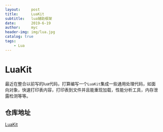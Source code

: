 ```yaml
---
layout:     post
title:      LuaKit
subtitle:   lua辅助框架
date:       2019-6-19
author:     myc
header-img: img/lua.jpg
catalog: true
tags:
    - Lua
---
```

# LuaKit
最近在整合以前写的lua代码，打算编写一个`LuaKit`集成一些通用处理代码，如面向对象，快速打印表内容，打印表到文件并且能重现加载，性能分析工具，内存泄露检测等等。


## 仓库地址
[LuaKit](https://github.com/cooee/LuaKit)